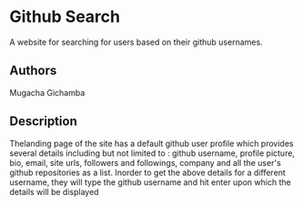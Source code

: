 # Github Search
A website for searching for users based on their github usernames.
## Authors
Mugacha Gichamba
## Description
Thelanding page of the site has a default github user profile which provides several details including but not limited to : github username, profile picture, bio, email, site urls, followers and followings, company and all the user's github repositories as a list.
Inorder to get the above details for a different username, they will type the github username and hit enter upon which the details will be displayed
